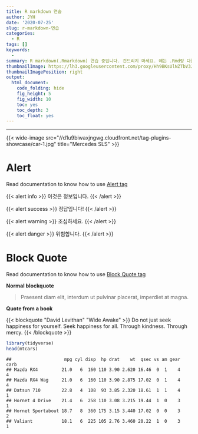 ```yaml
---
title: R markdown 연습
author: JYH
date: '2020-07-25'
slug: r-markdown-연습
categories:
  - R
tags: []
keywords:
  - 
summary: R markdown(.Rmarkdown) 연습 중입니다. 건드리지 마세요. 얘는 .Rmd랑 다른 놈입니다.
thumbnailImage: https://lh3.googleusercontent.com/proxy/Hh9BKsUlNZTbV3Jd0oQs73vZaSeMcosSMovz0nZrx6iC4KVNqs0oTX1CHN66QUq0zrB3NEm2X0bIHrE_N1EfSdRmt-fkco19Osr0TT9TM3JqhCMhgdXwsUsc78Rnx9Wyy_w
thumbnailImagePosition: right
output:
  html_document:
    code_folding: hide
    fig_height: 5
    fig_width: 10
    toc: yes
    toc_depth: 3
    toc_float: yes
---
```




---

<!--more-->

{{< wide-image src="//d1u9biwaxjngwg.cloudfront.net/tag-plugins-showcase/car-1.jpg" title="Mercedes SLS" >}}

<!-- toc -->

# Alert

Read documentation to know how to use [Alert tag](https://github.com/kakawait/hugo-tranquilpeak-theme/blob/master/docs/user.md#alert)

{{< alert info >}}
이것은 정보입니다.
{{< /alert >}}

{{< alert success >}}
정답입니다!
{{< /alert >}}

{{< alert warning >}}
조심하세요.
{{< /alert >}}

{{< alert danger >}}
위험합니다.
{{< /alert >}}

# Block Quote

Read documentation to know how to use [Block Quote tag](https://hexo.io/docs/tag-plugins.html#Block_Quote)

**Normal blockquote**

> Praesent diam elit, interdum ut pulvinar placerat, imperdiet at magna.

**Quote from a book**

{{< blockquote "David Levithan" "Wide Awake" >}}
Do not just seek happiness for yourself. Seek happiness for all. Through kindness. Through mercy.
{{< /blockquote >}}


```r
library(tidyverse)
head(mtcars)
```

```
##                    mpg cyl disp  hp drat    wt  qsec vs am gear carb
## Mazda RX4         21.0   6  160 110 3.90 2.620 16.46  0  1    4    4
## Mazda RX4 Wag     21.0   6  160 110 3.90 2.875 17.02  0  1    4    4
## Datsun 710        22.8   4  108  93 3.85 2.320 18.61  1  1    4    1
## Hornet 4 Drive    21.4   6  258 110 3.08 3.215 19.44  1  0    3    1
## Hornet Sportabout 18.7   8  360 175 3.15 3.440 17.02  0  0    3    2
## Valiant           18.1   6  225 105 2.76 3.460 20.22  1  0    3    1
```

